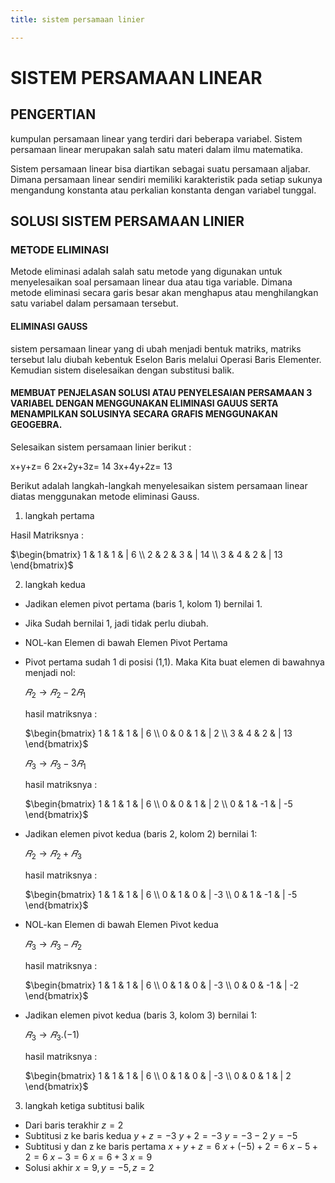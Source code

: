 ```yaml
---
title: sistem persamaan linier

---
```


# SISTEM PERSAMAAN LINEAR
## PENGERTIAN
kumpulan persamaan linear yang terdiri dari beberapa variabel. Sistem persamaan linear merupakan salah satu materi dalam ilmu matematika.

Sistem persamaan linear bisa diartikan sebagai suatu persamaan aljabar. Dimana persamaan linear sendiri memiliki karakteristik pada setiap sukunya mengandung konstanta atau perkalian konstanta dengan variabel tunggal.
 
## SOLUSI SISTEM PERSAMAAN LINIER
### METODE ELIMINASI
Metode eliminasi adalah salah satu metode yang digunakan untuk menyelesaikan soal persamaan linear dua atau tiga variable. Dimana metode eliminasi secara garis besar akan menghapus atau menghilangkan satu variabel dalam persamaan tersebut.

#### ELIMINASI GAUSS
sistem persamaan linear yang di ubah menjadi bentuk matriks, matriks tersebut lalu diubah kebentuk Eselon Baris melalui Operasi Baris Elementer. Kemudian sistem diselesaikan dengan substitusi balik.

#### MEMBUAT PENJELASAN SOLUSI ATAU PENYELESAIAN PERSAMAAN 3 VARIABEL DENGAN MENGGUNAKAN ELIMINASI GAUUS SERTA MENAMPILKAN SOLUSINYA SECARA GRAFIS MENGGUNAKAN GEOGEBRA.  

Selesaikan sistem persamaan linier berikut :
 
 x+y+z= 6
2x+2y+3z= 14
3x+4y+2z= 13

Berikut adalah langkah-langkah menyelesaikan sistem persamaan linear diatas menggunakan metode eliminasi Gauss.

1. langkah pertama 

Hasil Matriksnya : 

$\begin{bmatrix}
1 & 1 & 1 & | 6 \\
2 & 2 & 3 & | 14 \\
3 & 4 & 2 & | 13
\end{bmatrix}$


2. langkah kedua
- Jadikan elemen pivot pertama (baris 1, kolom 1) bernilai 1.
- Jika Sudah bernilai 1, jadi tidak perlu diubah.
- NOL-kan Elemen di bawah Elemen Pivot Pertama
- Pivot pertama sudah 1 di posisi (1,1). Maka Kita buat elemen di bawahnya menjadi nol:

  $𝑅_2→𝑅_2−2𝑅_1$
  
  hasil matriksnya : 
  
  $\begin{bmatrix}
1 & 1 & 1 & | 6 \\
0 & 0 & 1 & | 2 \\
3 & 4 & 2 & | 13
\end{bmatrix}$
  
  $𝑅_3→𝑅_3−3𝑅_1$
  
  hasil matriksnya : 
  
  $\begin{bmatrix}
1 & 1 & 1 & | 6 \\
0 & 0 & 1 & | 2 \\
0 & 1 & -1 & | -5
\end{bmatrix}$
  
  
- Jadikan elemen pivot kedua (baris 2, kolom 2) bernilai 1:

  $𝑅_2→𝑅_2+𝑅_3$
  
  hasil matriksnya : 
  
  $\begin{bmatrix}
1 & 1 & 1 & | 6 \\
0 & 1 & 0 & | -3 \\
0 & 1 & -1 & | -5
\end{bmatrix}$

- NOL-kan Elemen di bawah Elemen Pivot kedua
  
  $𝑅_3→𝑅_3-𝑅_2$
  
  hasil matriksnya : 
  
  $\begin{bmatrix}
1 & 1 & 1 & | 6 \\
0 & 1 & 0 & | -3 \\
0 & 0 & -1 & | -2
\end{bmatrix}$
 
  
- Jadikan elemen pivot kedua (baris 3, kolom 3) bernilai 1:
  
  $𝑅_3→𝑅_3.(-1)$
  
  hasil matriksnya : 
  
  $\begin{bmatrix}
1 & 1 & 1 & | 6 \\
0 & 1 & 0 & | -3 \\
0 & 0 & 1 & | 2
\end{bmatrix}$

3. langkah ketiga
 subtitusi balik
 
- Dari baris terakhir
  $z = 2$
- Subtitusi z ke baris kedua
  $y+z = -3$
  $y+2 = -3$
  $y   = -3-2$
  $y   = -5$
- Subtitusi y dan z ke baris pertama
  $x+y+z = 6$
  $x+(-5)+2 = 6$
  $x-5+2 = 6$
  $x-3 = 6$
  $x = 6+3$
  $x = 9$
- Solusi akhir
  $x = 9, y = -5, z = 2$

